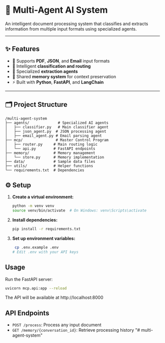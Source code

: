 # 🤖 Multi-Agent AI System

An intelligent document processing system that classifies and extracts information from multiple input formats using specialized agents.

---

## ✨ Features

- 📄 Supports **PDF**, **JSON**, and **Email** input formats  
- 🧠 Intelligent **classification and routing**  
- 🤹 Specialized **extraction agents**  
- 🧬 Shared **memory system** for context preservation  
- ⚡ Built with **Python**, **FastAPI**, and **LangChain**  

---

## 🗂️ Project Structure

```
/multi-agent-system
├── agents/             # Specialized AI agents
│   ├── classifier.py   # Main classifier agent
│   ├── json_agent.py  # JSON processing agent
│   ├── email_agent.py # Email parsing agent
├── mcp/               # Master Control Program
│   ├── router.py     # Main routing logic
│   └── api.py        # FastAPI endpoints
├── memory/           # Memory management
│   └── store.py      # Memory implementation
├── data/             # Sample data files
├── utils/            # Helper functions
└── requirements.txt  # Dependencies
```

## ⚙️ Setup

1. **Create a virtual environment:**
   ```bash
   python -m venv venv
   source venv/bin/activate  # On Windows: venv\Scripts\activate


2. **Install dependencies:**
   ```bash
   pip install -r requirements.txt
   ```

3. **Set up environment variables:**
   ```bash
    cp .env.example .env
   # Edit .env with your API keys
   ```

## Usage

Run the FastAPI server:
```bash
uvicorn mcp.api:app --reload
```

The API will be available at http://localhost:8000

## API Endpoints

- `POST /process`: Process any input document
- `GET /memory/{conversation_id}`: Retrieve processing history
"# multi-agent-system" 
